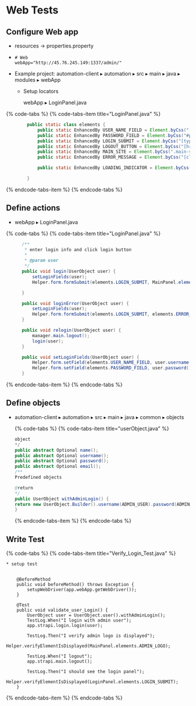 # Web Tests



## Configure Web app

* resources -&gt; properties.property
* ```text
  # Web
  webApp="http://45.76.245.149:1337/admin/"
  ```
* Example project: ⁨automation-client⁩ ▸ ⁨automation⁩ ▸ ⁨src⁩ ▸ ⁨main⁩ ▸ ⁨java⁩ ▸ ⁨modules⁩ ▸ ⁨webApp⁩
  * Setup locators

    webApp ▸ LoginPanel.java

{% code-tabs %}
{% code-tabs-item title="LoginPanel.java" %}
```java
        public static class elements {
            public static EnhancedBy USER_NAME_FIELD = Element.byCss("[placeholder='John Doe']", "username field");
            public static EnhancedBy PASSWORD_FIELD = Element.byCss("#password", "password field");
            public static EnhancedBy LOGIN_SUBMIT = Element.byCss("[type='submit']", "submit button");
            public static EnhancedBy LOGOUT_BUTTON = Element.byCss("[href*='logout']", "logout button");
            public static EnhancedBy MAIN_SITE = Element.byCss(".main-site", "main site button");
            public static EnhancedBy ERROR_MESSAGE = Element.byCss("[class*='InputErrors']", "input errors");

            public static EnhancedBy LOADING_INDICATOR = Element.byCss("[class*='Loading']", "loading indicator");

        }
```
{% endcode-tabs-item %}
{% endcode-tabs %}

## Define actions

*  webApp ▸ LoginPanel.java

  {% code-tabs %}
  {% code-tabs-item title="LoginPanel.java" %}
  ```java
        /**
         * enter login info and click login button
         * 
         * @param user
         */
        public void login(UserObject user) {
            setLoginFields(user);
            Helper.form.formSubmit(elements.LOGIN_SUBMIT, MainPanel.elements.ADMIN_LOGO, elements.LOADING_INDICATOR);

        }

        public void loginError(UserObject user) {
            setLoginFields(user);
            Helper.form.formSubmit(elements.LOGIN_SUBMIT, elements.ERROR_MESSAGE);
        }

        public void relogin(UserObject user) {
            manager.main.logout();
            login(user);
        }

        public void setLoginFields(UserObject user) {
            Helper.form.setField(elements.USER_NAME_FIELD, user.username().get());
            Helper.form.setField(elements.PASSWORD_FIELD, user.password().get());
        }
  ```
  {% endcode-tabs-item %}
  {% endcode-tabs %}

## Define objects

* ⁨automation-client⁩ ▸ ⁨automation⁩ ▸ ⁨src⁩ ▸ ⁨main⁩ ▸ ⁨java⁩ ▸ ⁨common⁩ ▸ ⁨objects⁩

  {% code-tabs %}
  {% code-tabs-item title="userObject.java" %}
  ```java
  object
  */
  public abstract Optional name();
  public abstract Optional username();
  public abstract Optional password();
  public abstract Optional email();
  /**
  Predefined objects

  @return
  */
  public UserObject withAdminLogin() {
  return new UserObject.Builder().username(ADMIN_USER).password(ADMIN_PASSWORD).buildPartial();
  }
  ```
  {% endcode-tabs-item %}
  {% endcode-tabs %}

## Write Test

{% code-tabs %}
{% code-tabs-item title="Verify\_Login\_Test.java" %}
```text
* setup test


    @BeforeMethod
 	public void beforeMethod() throws Exception {
		setupWebDriver(app.webApp.getWebDriver());
	}

    @Test
    public void validate_user_Login() {
        UserObject user = UserObject.user().withAdminLogin();
        TestLog.When("I login with admin user");
        app.strapi.login.login(user);

        TestLog.Then("I verify admin logo is displayed");
        Helper.verifyElementIsDisplayed(MainPanel.elements.ADMIN_LOGO);

        TestLog.When("I logout");
        app.strapi.main.logout();

        TestLog.Then("I should see the login panel");
        Helper.verifyElementIsDisplayed(LoginPanel.elements.LOGIN_SUBMIT);
    }
```
{% endcode-tabs-item %}
{% endcode-tabs %}

